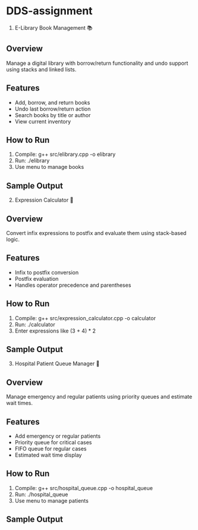 # DDS-assignment
1. E-Library Book Management 📚

## Overview
Manage a digital library with borrow/return functionality and undo support using stacks and linked lists.

## Features
- Add, borrow, and return books
- Undo last borrow/return action
- Search books by title or author
- View current inventory

## How to Run
1. Compile: g++ src/elibrary.cpp -o elibrary
2. Run: ./elibrary
3. Use menu to manage books

## Sample Output



2. Expression Calculator 🧮

## Overview
Convert infix expressions to postfix and evaluate them using stack-based logic.

## Features
- Infix to postfix conversion
- Postfix evaluation
- Handles operator precedence and parentheses

## How to Run
1. Compile: g++ src/expression_calculator.cpp -o calculator
2. Run: ./calculator
3. Enter expressions like (3 + 4) * 2

## Sample Output


3. Hospital Patient Queue Manager 🏥

## Overview
Manage emergency and regular patients using priority queues and estimate wait times.

## Features
- Add emergency or regular patients
- Priority queue for critical cases
- FIFO queue for regular cases
- Estimated wait time display

## How to Run
1. Compile: g++ src/hospital_queue.cpp -o hospital_queue
2. Run: ./hospital_queue
3. Use menu to manage patients

## Sample Output
